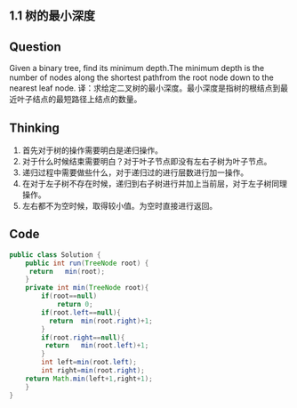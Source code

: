 ## 1.1 树的最小深度

## Question
Given a binary tree, find its minimum depth.The minimum depth is the number of nodes along the shortest pathfrom the root node down to the nearest leaf node.
译：求给定二叉树的最小深度。最小深度是指树的根结点到最近叶子结点的最短路径上结点的数量。

## Thinking
1. 首先对于树的操作需要明白是递归操作。
2. 对于什么时候结束需要明白？对于叶子节点即没有左右子树为叶子节点。
3. 递归过程中需要做些什么，对于递归过的进行层数进行加一操作。
4. 在对于左子树不存在时候，递归到右子树进行并加上当前层，对于左子树同理操作。
5. 左右都不为空时候，取得较小值。为空时直接进行返回。

## Code
```java
public class Solution {
    public int run(TreeNode root) {
     return   min(root);
    }
    private int min(TreeNode root){
        if(root==null)
            return 0;
        if(root.left==null){
          return  min(root.right)+1;
        }
        if(root.right==null){
         return   min(root.left)+1;
        }
        int left=min(root.left);
        int right=min(root.right);
    return Math.min(left+1,right+1);
    }    
}
```
